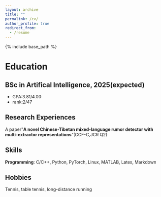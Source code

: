 ```yaml
---
layout: archive
title: ""
permalink: /cv/
author_profile: true
redirect_from:
  - /resume
---
```


{% include base_path %}

# Education

## BSc in Artifical Intelligence, 2025(expected)
* GPA:3.81/4.00
* rank:2/47

## Research Experiences

A paper"**A novel Chinese-Tibetan mixed-language rumor detector with multi-extractor representations**"(CCF-C,JCR Q2)

## Skills
**Programming**: C/C++, Python, PyTorch, Linux, MATLAB, Latex, Markdown

## Hobbies
Tennis, table tennis, long-distance running
